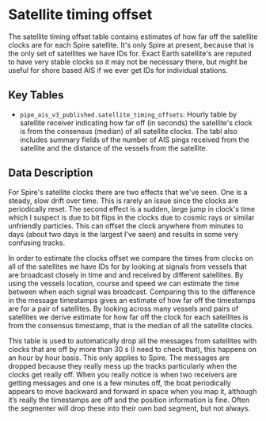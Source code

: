 # Satellite timing offset 

The satellite timing offset table contains estimates of how far off the satellite clocks are for each Spire satellite. It's only Spire at present, because that is the only set of satellites we have IDs for. Exact Earth satellite's are reputed to have very stable clocks so it may not be necessary there, but might be useful for shore based AIS if we ever get IDs for individual stations.


## Key Tables

+ `pipe_ais_v3_published.satellite_timing_offsets`: Hourly table by satellite receiver indicating how far off (in seconds) the satellite's clock is from the consensus (median) of all satellite clocks. The tabl also includes summary fields of the number of AIS pings received from the satellite and the distance of the vessels from the satellite. 

## Data Description

For Spire's satellite clocks there are two effects that we've seen. One is a steady, slow drift over time. This is rarely an issue since the clocks are periodically reset. The second effect is a sudden, large jump in clock's time which I suspect is due to bit flips in the clocks due to cosmic rays or similar unfriendly particles. This can offset the clock anywhere from minutes to days (about two days is the largest I've seen) and results in some very confusing tracks.

In order to estimate the clocks offset we compare the times from clocks on all of the satellites we have IDs for by looking at signals from vessels that are broadcast closely in time and and received by different satellites. By using the vessels location, course and speed we can estimate the time between when each signal was broadcast. Comparing this to the difference in the message timestamps gives an estimate of how far off the timestamps are for a pair of satellites. By looking across many vessels and pairs of satellites we derive estimate for how far off the clock for each satellites is from the consensus timestamp, that is the median of all the satellite clocks.

This table is used to automatically drop all the messages from satellites with clocks that are off by more than 30 s (I need to check that), this happens on an hour by hour basis. This only applies to Spire. 
The messages are dropped because they really mess up the tracks particularly when the clocks get really off. When you really notice is when two receivers are getting messages and one is a few minutes off, the boat periodically appears to move backward and forward in space when you map it, although it’s really the timestamps are off and the position information is fine. Often the segmenter will drop these into their own bad segment, but not always.




